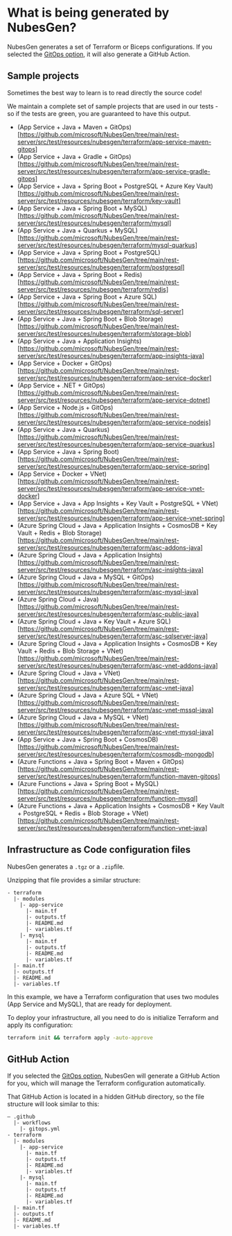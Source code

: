 # What is being generated by NubesGen?

NubesGen generates a set of Terraform or Biceps configurations. If you selected the [GitOps option](/gitops/gitops-quick-start/), it will also generate a GitHub Action.

## Sample projects

Sometimes the best way to learn is to read directly the source code!

We maintain a complete set of sample projects that are used in our tests - so if the tests are green, you are guaranteed to have this output.

- (App Service + Java + Maven + GitOps)[https://github.com/microsoft/NubesGen/tree/main/rest-server/src/test/resources/nubesgen/terraform/app-service-maven-gitops]
- (App Service + Java + Gradle + GitOps)[https://github.com/microsoft/NubesGen/tree/main/rest-server/src/test/resources/nubesgen/terraform/app-service-gradle-gitops]
- (App Service + Java + Spring Boot + PostgreSQL + Azure Key Vault)[https://github.com/microsoft/NubesGen/tree/main/rest-server/src/test/resources/nubesgen/terraform/key-vault]
- (App Service + Java + Spring Boot + MySQL)[https://github.com/microsoft/NubesGen/tree/main/rest-server/src/test/resources/nubesgen/terraform/mysql]
- (App Service + Java + Quarkus + MySQL)[https://github.com/microsoft/NubesGen/tree/main/rest-server/src/test/resources/nubesgen/terraform/mysql-quarkus]
- (App Service + Java + Spring Boot + PostgreSQL)[https://github.com/microsoft/NubesGen/tree/main/rest-server/src/test/resources/nubesgen/terraform/postgresql]
- (App Service + Java + Spring Boot + Redis)[https://github.com/microsoft/NubesGen/tree/main/rest-server/src/test/resources/nubesgen/terraform/redis]
- (App Service + Java + Spring Boot + Azure SQL)[https://github.com/microsoft/NubesGen/tree/main/rest-server/src/test/resources/nubesgen/terraform/sql-server]
- (App Service + Java + Spring Boot + Blob Storage)[https://github.com/microsoft/NubesGen/tree/main/rest-server/src/test/resources/nubesgen/terraform/storage-blob]
- (App Service + Java + Application Insights)[https://github.com/microsoft/NubesGen/tree/main/rest-server/src/test/resources/nubesgen/terraform/app-insights-java]
- (App Service + Docker + GitOps)[https://github.com/microsoft/NubesGen/tree/main/rest-server/src/test/resources/nubesgen/terraform/app-service-docker]
- (App Service + .NET + GitOps)[https://github.com/microsoft/NubesGen/tree/main/rest-server/src/test/resources/nubesgen/terraform/app-service-dotnet]
- (App Service + Node.js + GitOps)[https://github.com/microsoft/NubesGen/tree/main/rest-server/src/test/resources/nubesgen/terraform/app-service-nodejs]
- (App Service + Java + Quarkus)[https://github.com/microsoft/NubesGen/tree/main/rest-server/src/test/resources/nubesgen/terraform/app-service-quarkus]
- (App Service + Java + Spring Boot)[https://github.com/microsoft/NubesGen/tree/main/rest-server/src/test/resources/nubesgen/terraform/app-service-spring]
- (App Service + Docker + VNet)[https://github.com/microsoft/NubesGen/tree/main/rest-server/src/test/resources/nubesgen/terraform/app-service-vnet-docker]
- (App Service + Java + App Insights + Key Vault + PostgreSQL + VNet)[https://github.com/microsoft/NubesGen/tree/main/rest-server/src/test/resources/nubesgen/terraform/app-service-vnet-spring]
- (Azure Spring Cloud + Java + Application Insights + CosmosDB + Key Vault + Redis + Blob Storage)[https://github.com/microsoft/NubesGen/tree/main/rest-server/src/test/resources/nubesgen/terraform/asc-addons-java]
- (Azure Spring Cloud + Java + Application Insights)[https://github.com/microsoft/NubesGen/tree/main/rest-server/src/test/resources/nubesgen/terraform/asc-insights-java]
- (Azure Spring Cloud + Java + MySQL + GitOps)[https://github.com/microsoft/NubesGen/tree/main/rest-server/src/test/resources/nubesgen/terraform/asc-mysql-java]
- (Azure Spring Cloud + Java)[https://github.com/microsoft/NubesGen/tree/main/rest-server/src/test/resources/nubesgen/terraform/asc-public-java]
- (Azure Spring Cloud + Java + Key Vault + Azure SQL)[https://github.com/microsoft/NubesGen/tree/main/rest-server/src/test/resources/nubesgen/terraform/asc-sqlserver-java]
- (Azure Spring Cloud + Java + Application Insights + CosmosDB + Key Vault + Redis + Blob Storage + VNet)[https://github.com/microsoft/NubesGen/tree/main/rest-server/src/test/resources/nubesgen/terraform/asc-vnet-addons-java]
- (Azure Spring Cloud + Java + VNet)[https://github.com/microsoft/NubesGen/tree/main/rest-server/src/test/resources/nubesgen/terraform/asc-vnet-java]
- (Azure Spring Cloud + Java + Azure SQL + VNet)[https://github.com/microsoft/NubesGen/tree/main/rest-server/src/test/resources/nubesgen/terraform/asc-vnet-mssql-java]
- (Azure Spring Cloud + Java + MySQL + VNet)[https://github.com/microsoft/NubesGen/tree/main/rest-server/src/test/resources/nubesgen/terraform/asc-vnet-mysql-java]
- (App Service + Java + Spring Boot + CosmosDB)[https://github.com/microsoft/NubesGen/tree/main/rest-server/src/test/resources/nubesgen/terraform/cosmosdb-mongodb]
- (Azure Functions + Java + Spring Boot + Maven + GitOps)[https://github.com/microsoft/NubesGen/tree/main/rest-server/src/test/resources/nubesgen/terraform/function-maven-gitops]
- (Azure Functions + Java + Spring Boot + MySQL)[https://github.com/microsoft/NubesGen/tree/main/rest-server/src/test/resources/nubesgen/terraform/function-mysql]
- (Azure Functions + Java + Application Insights + CosmosDB + Key Vault + PostgreSQL + Redis + Blob Storage + VNet)[https://github.com/microsoft/NubesGen/tree/main/rest-server/src/test/resources/nubesgen/terraform/function-vnet-java]

## Infrastructure as Code configuration files

NubesGen generates a `.tgz` or a `.zip`file.

Unzipping that file provides a similar structure:

```
- terraform
  |- modules
    |- app-service
      |- main.tf
      |- outputs.tf
      |- README.md
      |- variables.tf
    |- mysql
      |- main.tf
      |- outputs.tf
      |- README.md
      |- variables.tf
  |- main.tf
  |- outputs.tf
  |- README.md
  |- variables.tf
```

In this example, we have a Terraform configuration that uses two modules (App Service and MySQL), that are ready for 
deployment.

To deploy your infrastructure, all you need to do is initialize Terraform and apply its configuration:

```bash
terraform init && terraform apply -auto-approve
```

## GitHub Action

If you selected the [GitOps option](/gitops/gitops-overview), NubesGen will generate a GitHub Action for you, which will manage the Terraform
configuration automatically.

That GitHub Action is located in a hidden GitHub directory, so the file structure will look similar to this:

```
– .github
  |- workflows
    |- gitops.yml
- terraform
  |- modules
    |- app-service
      |- main.tf
      |- outputs.tf
      |- README.md
      |- variables.tf
    |- mysql
      |- main.tf
      |- outputs.tf
      |- README.md
      |- variables.tf
  |- main.tf
  |- outputs.tf
  |- README.md
  |- variables.tf
```

